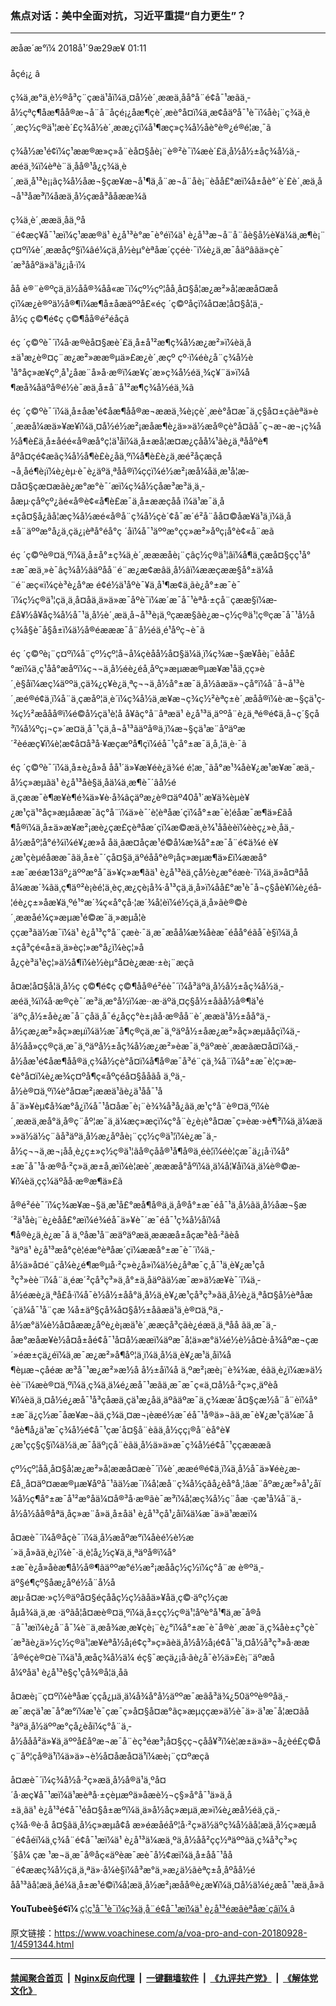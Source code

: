 ### 焦点对话：美中全面对抗，习近平重提“自力更生”？
------------------------

<div class="published">
 <span class="date" title="ä¸­å½æ¶é´">
  <time datetime="2018-09-29T01:11:00+08:00">
   æåæ´æ°ï¼ 2018å¹´9æ29æ¥ 01:11
  </time>
 </span>
</div>
<br/>
<div class="wsw">
 <span class="dateline">
  åçé¡¿ â
 </span>
 <p>
  ç¾ä¸­æ°ä¸è½®å³ç¨çæä¹åï¼ä¸¤å½è´¸ææä¸åå°å¨é¢å¯¹æãä¸­å½çªç¶åæ¶åå®æ¬å¨å¨åçé¡¿åæ¶çè´¸æè°å¤ï¼ä¸­æ­¢åäºå¯¹è¯ï¼åè¡¨ç¾ä¸­è´¸æç½ç®ä¹¦æè´£ç¾å½è´¸ææ¿ç­ï¼å¹¶æç»ç¾å½åè°è®¿é®é¦æ¸¯ã
 </p>
 <p>
  ç¾å½æ¹é¢ï¼ç¹ææ®æ»ç»å¨èå¤§åè¡¨è®²è¯ï¼æè´£ä¸­å½å½±åç¾å½ä¸­æéä¸¾ï¼èªè¨ä¸åå®¹å¿ç¾ä¸­è´¸æä¸å¹³è¡¡ãç¾å½åæ¬§çæ¥æ¬å¹¶ä¸å¨æ¬å¨åè¡¨èåå£°æï¼å±åè°´è´£è´¸æä¸å¬å¹³åæ³ï¼åæä¸­å½çæå³ååææ¾ã
 </p>
 <p>
  ç¾ä¸­è´¸ææä¸åä¸ºå¨é¢æç¥å¯¹æï¼ç¹ææ®ä¹ è¿å¹³è°æ¯è°éï¼ä¹ è¿å¹³æ¬å¨å¨åè§å½è¥ä¼ä¸æ¶è¡¨ç¤ºï¼è´¸ææåçº§ï¼âé¼çä¸­å½èµ°èªåæ´ççéè·¯ï¼è¿ä¸æ¯åäºâãä»çè¯´æ³ååºä»ä¹ä¿¡å·ï¼
 </p>
 <div class="wsw__embed">
 </div>
 <p>
  åå è®¨è®ºçä¸ä½åå®¾åå«æ¯ï¼çº½çº¦åå¸å¤§å­¦æ¿æ²»å­¦ææå¤æåçï¼æ¿è®ºä½å®¶ï¼æ¶å±åæäººå£«éç ´ç©ºåçï¼å¤æ¦å¤§å­¦ä¸­å½ç ç©¶é¢ç ç©¶åå®é²éåçã
 </p>
 <p>
  éç ´ç©ºè¯´ï¼å·æ®èå¤§æè´£ä¸­å±å¹²æ¶ç¾å½æ¿æ²»ï¼èä¸­å±ä¹æ¿è®¤ç¨æ¿æ²»ææ®µä»£æ¿è´¸æçº çº·ï¼éè¿å¨ç¾å½è¹å°åç»æ¥çº¸å¹¿åæ¨å»å·æ®ï¼æ¥ç´æ»ç¾å½éä¸¾ç¥¨ä»ï¼å¶æå¾åäºå®é½è¯æä¸­å±å¨å¹²æ¶ç¾å½éä¸¾ã
 </p>
 <p>
  éç ´ç©ºè¯´ï¼ä¸­å±åæ¹é¢åæ¶åå®æ¬ææä¸¾è¡çè´¸æè°å¤æ¯ä¸ç§å¤±ç­ãèªä»è´¸ææå¼æä»¥æ¥ï¼ä¸¤å½é½æ²¡æåæ¶è¿ä»»ä½æå®çè°å¤ãå¯ç¬æ¬æ¬¡ç¾å½å¶è£ä¸­å±åéé«å®æå°ç¦ä¹åï¼ä¸­å±æå¦æ­¤æ¿çåå¼¹ãè¿ä¸ªååºè¶åºå¤çé¢æãç¾å½å¶è£è¿åä¸ºï¼å¶è£è¿ä¸æé²åçæçå¬å¸åé¶è¡ï¼è¿èµ·è¯è¿äºä¸ªåå®ï¼ç­ç­ï¼é½æ²¡æå¼åä¸­æ¹å¦æ­¤å¤§çæ¤æãè¿æ°æ°è¯´æï¼ç¾å½çåæ³æ³ä¸­ä¸­åæµ·çåºçº¿ãé«å®è¢«å¶è£æ¯ä¸­å±ææçåå ï¼ä¹æ¯ä¸­å±çå¤§å¿ãå¦æç¾å½æé«å®å¨ç¾å½çè´¢å¯æ´é²å¨åå¤©åæ¥ä¹ä¸ï¼ä¸­å±å¨äººæ°å¿ä¸­çä¿¡èªå°é­å°ç ´åï¼å¯¹äººæ°çç»æ²»åºç¡å°è¢«å¨æã
 </p>
 <p>
  éç ´ç©ºè®¤ä¸ºï¼ä¸­å±å°±ç¾ä¸­è´¸æææåè¡¨çâç½ç®ä¹¦âï¼å¶ä¸­çæå¤§çç¹å°±æ¯æä¸»è¯­âç¾å½âäºå­å¨é¨æ¿æ¢æâä¸­å½âï¼ææçææ§å°±ä¼å¨é¨æç«ï¼çè³è¿å°æ é¢é½ä¹åºè¯¥ä¸å¹¶æ¢ä¸ãè¿å°±æ¯è¯´ï¼ç½ç®ä¹¦çä¸ä¸å¤å­ä¸ä»ä»æ¯åºè¯ï¼æ´æ¯å¯¹èªå·±çå¨çææ§ï¼æ­£å¥½å¥åç¾å½å¯¹ä¸­å½è´¸æä¸å¬å¹³è¡ä¸ºçææ§ãè¿æ¬ç½ç®ä¹¦ç®çæ¯å¯¹å½åç¾å§è¯å§å±ï¼ä½å®éæææ¯å¨å½éä¸é¹åºç¬è¯ã
 </p>
 <p>
  éç ´ç©ºè¡¨ç¤ºï¼å¨çº½çº¦å¬å¼çèåå½å¤§ä¼ä¸ï¼ç¾æ¬§æ¥åè¡¨èåå£°æï¼ä¸ç¹åå°æåºï¼ç¬¬ä¸å½éè¿éå¸åºç»æµææ®µæ¥æ¹åä¸çç»è´¸è§åï¼æç¼äººä¸çä¾¿ç¥è¿ä¸ªç¬¬ä¸å½å°±æ¯ä¸­å½ãæä»¬çå°ï¼å¨å¬å¹³è´¸æé®é¢ä¸ï¼å¨ä¸çæåº¦ä¸è´ï¼ç¾å½ä¸æ¥æ¬ç­¾ç½²èªç±è´¸æåå®ï¼è·æ¬§çä¹ç­¾ç½²æååå®ï¼é©å½ç­ä¹è¦å å¥ãç°å¨åªæä¹ è¿å¹³ä¸äººå¨è¿ä¸ªé®é¢ä¸å¬ç´§çå³ï¼å¼ºç¡¬ç»´æ¤ä¸å¯¹ç­ä¸å¬å¹³ãäºå®ä¸ï¼æ¬§çä¹æ¨åºäºæ´²èéæç¥ï¼è¦æ¢å¤å³å·¥æçæºå¶ç­ï¼éå¯¹çå°±æ¯ä¸å¸¦ä¸è·¯ã
 </p>
 <p>
  éç ´ç©ºè¯´ï¼ä¸­å±è¿å»å åå¹´ä»¥æ¥éè¿ä¾é é¦æ¸¯ãå°æ¹¾åè¥¿æ¹æ¥æ¯æä¸­å½ç»æµãä¹ è¿å¹³åè§ä¸åä¼ä¸æ¶è¯´âå½éä¸çææ¯è¶æ¥è¶é¾ä»¥è·å¾âç­äºæ¿è®¤äº40å¹´æ¥ä¾èµè¥¿æ¹çä¹°åç»æµåææ¯ãç°å¨ï¼ä»è¯´è¦èªåæ´çï¼å°±æ¯è¦éåæ¯æ¶ä»£ãå¶å®ï¼ä¸­å±ä»æ¥æ²¡æè¿çæ­£çèªåæ´çï¼æ©æä¸è¾¹ååèèï¼èèç¿»è¸åä¸­å½æåº¦å°é¾ï¼é¥¿æ­»å åä¸ãæ­¤åçæ¹é©å¼æ¾å°±æ¯å¨é¢ä¾é è¥¿æ¹çèµéåææ¯ãä¸­å±è¯´çå¤§ä¸äºéåå°è®¡åç»æµæ¶ä»£ï¼ææå°±æ¯æéæ13äº¿äººæ°å¯ä»¥ç»æ¶ãä¹ è¿å¹³èä¸­çå½è¿æ°éæè·¯ï¼ä¸ä»å¤ªå­åå¼ææ´¾ãä¸ç¶äº²è¡èé¦ä¸èç¸æ¿çè¡å¾·å¹³çä¸ä¸å»ï¼åå£°æ¹è¯å¬ç§åè¥ï¼è¿éå­¦éè¿ç±»åæ¥ä¸ºé¹°æ´¾ç«å°çå·¦æ´¾å­¦èï¼é½çä¸ä¸å»ãè®©è´¸ææåé¼ç»æµæ¹é©æ¯ä¸»æµå­¦èççæ³ãä½æ¯ï¼ä¹ è¿å¹³ç°å¨çæè·¯ä¸æ¯æåå¼æ¾åèæ¯éåå°é­ãå¯è§ï¼ä¸­å±çå³ç­é«å±ä¸ä»èç¦»æ°å¿ï¼èç¦»åå¿çè³ä¹èç¦»ä½å¶ï¼è½èµ°å¤è¿ææ·±è¡¨æçã
 </p>
 <p>
  å¤æ¦å¤§å­¦ä¸­å½ç ç©¶é¢ç ç©¶åå®é²éè¯´ï¼å³äºä¸­å½å½±åç¾å½ä¸­æéä¸¾ï¼å·æ®çè¯´æ³ä¸æ°å½ï¼æ··æ·äºä¸¤ç§å½±åãå½å®¶ä¹é´äºç¸å½±åè¿æ¯å¨çåä¸å¯é¿åçç°è±¡ãå·æ®åå¨è´¸ææä¹å½±åå°ä¸­å½çæ¿æ²»åç»æµï¼ä½æ¯å¶ç®çä¸æ¯ä¸ºäºå½±åæ¿æ²»åç»æµãåçï¼ä¸­å½åå»çç®çä¸æ¯ä¸ºäºå½±åç¾å½æ¿æ²»èæ¯ä¸ºäºæè´¸ææãæ­¤å¤ï¼ä¸­å½åæ¹é¢åæ¶åå®ä¸ç¾å½çè°å¤ï¼å¶å®æ¯å³é¨çä¸¾å¨ï¼å°±æ¯è¦ç»æ­¢è°å¤ï¼è¿æ¾ç¤ºå¶ç«åºçéå¤§ååãå ä¸ºä¸­å½è®¤ä¸ºï¼è°å¤æ²¡ææä¹ãè¿ä¹åå¯¹åå¯ä»¥èµ¢å¾æ°å¿ï¼å¯¹å¤åæ¯è¡¨è¾¾å³å¿ãä¸­æ¹ç°å¨è®¤ä¸ºï¼è´¸ææä¸æå°ä¸å®ç¨åº¦æ¯ä¸ä¼æç»æçï¼ç°å¨è¿è¡è°å¤æ¯ç»èæ·»è¶³ï¼ä¸ä¼æä»»ä½ä½ç¨ãå³äºä¸­å½æ¿åºåè¡¨çç½ç®ä¹¦ï¼è¿æ¯ä¸­å½ç¬¬ä¸æ¬¡åå¸è¿ç±»ç½ç®ä¹¦ãå®çåå®¹å¶å®ä¸éè¦ï¼éè¦çæ¯ä¿¡å·ï¼å°±æ¯å¯¹å·æ®å·²ç»ä¸æ±å¸æï¼è¦æè´¸æææå°åºï¼ä¸ä¼å¦¥åï¼ä¸ä¼è®©æ­¥ï¼èä¸çç¼äºåå·æ®æ¶ä»£ã
 </p>
 <p>
  å®é²éè¯´ï¼ç¾æ¥æ¬§ä¸æ¹å£°æå¶å®ä¸ä¸å®å°±æ¯éå¯¹ä¸­å½ãä¸­å½åæ¬§æ´²ä¹åè¡¨è¿èåå£°æï¼é¾éå¯ä»¥è¯´æ¯éå¯¹ç¾å½åï¼å¶å®è¿ä¸è¿æ¯å ä¸ºåæ¹å¨æäºäºæä¸æææå±åçæ³èå·²ãèå³äºä¹ è¿å¹³æå°çè¦éæ°èªåæ´çï¼ææå°±æ¯è¯´ï¼ä¸­å½ä»å¤é¨çå¼è¿é¶æ®µå·²ç»è¿å»ï¼ä½è¿åªæ¯ç¸å¯¹ä¸è¥¿æ¹çå³ç³»èè¨ï¼å¨ä¸éæ´²çå³ç³»ä¸å°±ä¸åäºãä½æ¯æ»ä½æ¥è¯´ï¼ä¸­å½éæè¿ä¸ªå£å·ï¼å¯è½å½±åå°ä¸­å½ä¸è¥¿æ¹çå³ç³»ãä¸­å½è¿ä¸ªå¤§å½èªåæ´çä¼å¯¹å¨çæ ¼å±äº§çå¾å¤§å½±åãæä¹ä¸è®¤ä¸ºä¸­å½æ°ä¼è½å¤åææ¿åºè¿è¡æä¹è´¸ææçå³ç­ãè¿éæä¸ä¸ªåå ãä¸æ¯ä¸­åæ°æåæ¥è½å¤å±åé¢å¯¹å¤å½ææï¼äºæ¯å¦ä»æ°ä¼é½è½å¤è·å¾åºæ¬çæ´»éæ±çä¿éï¼ä¸æ¯æ¿æ²»å¶åº¦ä¸ï¼ä¸­å½ä¸è¥¿æ¹ä¸åï¼å¶èµæ¬çåéæ æ³å¯¹æ¿æ²»æ½å å½±åï¼å ä¸ºæ²¡æè¡¨è¾¾æ¸ éãä¸è¿ï¼æ»ä½èè¨ï¼æè®¤ä¸ºï¼ä¸­ç¾ä¸ä¼é¿æå¯¹æãä¸æ¯æ¯ç«ä¸¤å½å·²ç»ç¸äºèå¥ï¼èä¸ä¸¤å½é¿æå¯¹å³çåæä¸çä¹æ¿åä¸äºãäºæ¯ä¸­ç¾ææ´å¤§çæ½å¨å¨èï¼å°±æ¯ä¿ç½æ¯åæ¥æ¬ãä¸­ç¾ä¸¤æ¬¡èæé½æ¯éå¯¹å®ä»¬ãä¸æ¯è¥¿æ¹çä¼æ¯å°åè¶å¿ä¹æ¯ç¾å½é¢å¯¹çæ´å¤§å¨èãä¸­å½çç¡®å¨èå°è¥¿æ¹çç§ç§ï¼ä½ä¸æ¯å­äº¡çå¨èãä¸­å½ä»ä»æ¯ç¾å½é¢å¯¹çç­æææã
 </p>
 <p>
  çº½çº¦åå¸å¤§å­¦æ¿æ²»å­¦ææå¤æè¯´ï¼è´¸ææé®é¢ä¸ï¼ä¸­å½å¯ä»¥éè¿æ­£å¸¸å¤äº¤ææ®µæ¥åºå¯¹ãä½æ¯ï¼å¦æå¨ç¾å½çâå¿èå°å¸¦âæ¨åºæ¿æ²»å¹¿åï¼å½ç¶å°±æ¯å¹²æ°åä¼¤å®³å·æ®ãè¯æ³ï¼å¦æç¾å½ç¨åæ ·çæ¹å¼å¨ä¸­å½å½åå®åªä¸åç»æ¨å»ä¸­å±åä¹ è¿å¹³çå¹¿åï¼ä¼æ¯ä»ä¹ææï¼
 </p>
 <p>
  å¤æè¯´ï¼å®åçè¯´ï¼ä¸­å½æåºæ°ï¼åèé½è½æ´»ä¸å»ãä¸è¿ï¼è¯·ä¸è¦å¿½ç¥ä¸ä¸ªäºå®ï¼å°±æ¯è¿å»åèæ¶å½å®¶ãäººæ°é½æ²¡æååç½ç½ï¼ç°å¨æ è®ºä¸­äº§é¶çº§åæ¿åºé½å¨å½åæµ·å¤æ·»ç½®äºå¤§éçååç½ç½ãåä»¥åä¸ç©·äºç½çæåµå¾ä¸ä¸æ ·äºãå¦å¤æè®¤ä¸ºï¼ä¸­å±çç½ç®ä¹¦åºè°å¹¶ä¸æ¯å®å¨å¯¹æï¼è¿å¨å¯¼è¨ä¸­æå¾æ¸æ¥çè¡¨è¿°ï¼å°±æ¯è¯å®è´¸ææ¯ä¸­ç¾åè±ç³çè¯´æ³ãè¿ä»½ç½ç®ä¹¦æ¥èªå½å¡é¢ç³»ç»ãèä¸­å½å½å¡é¢å¯¹ä¸¤å½å³ç³»å·ææ´å®éçè®¤è¯ï¼ä¹å¸æåç¾å½ä¼ éç§¯æçä¿¡å·ãè¿å¯è½ä»£è¡¨äºæåå¼ºåä¹ è¿å¹³è§ç¹çå¾®å¦ä¸åã
 </p>
 <p>
  å¤æè¡¨ç¤ºï¼èªåæ´ççå¿µä¸ä¼å¾å°å½äººæ¯æãå³ä¾¿50äººè®ºåä¸­æ¯æçä¹æ¯å°æ°ï¼æ¹è¯çæ¯ç»å¤§å¤æ°ãç»æµççæ»ä½è¯ä»·ä¹æ¯å¦æ­¤ãå³äºä¸­å½äººæ°çå¿èåï¼ç°å¨ä¸­å½ååå²ä»¥ä¸äººå£åºæ¬æ¯å¨èç³éæ³¡å¤§çç¬çå­å¥³ï¼è¦æ±ä»ä»¬å¿èé£ç©åç¨åº¦çå®ä¹ï¼ä»ä»¬è½å¤åæå¤ä¹ï¼æè¡¨ç¤ºæçã
 </p>
 <p>
  å¤æè¯´ï¼ç¾å½å·²ç»æä¸­å½å®ä¹ä¸ºå¤´å·æç¥å¯¹æï¼ä¹æèªå·±çèµæºä»åæè½¬ç§»å°å¯¹ä»ä¸­å±ä¸ãä¹ è¿å¹³é¢å¯¹éå¤§å±æºï¼ä¸ä»å½åç»æµä¸æ»ï¼è¿æå½éä¸çä¸­ç¾å·®è·å å¤§ãä¸­å½ç»æµå¢å æ»éæåéåº¦å·²ç»ä½äºç¾å½ãå¦æä¸­å½ç»æµå¨é¢åéï¼ä¸­ç¾å¨é¢å¯¹æï¼ä¹ è¿å¹³ä¼æä¸ºä¸­å½åå²çç½ªäººãä¸­ç¾å³ç³»ç´§å¼ çæ ¹æ¬ä¸æ¯å®åç«äºèæ¯æè¯å½¢æï¼ä¸­å±åå¯¹åå¨é¢ææç¾å½çä¸ä¸ªä»·å¼è§ï¼å³æ°ä¸»æ¿ä½ãèªç±å¸åºåå½éåå¹³ãå¦æä¸åé¼ä¸­å±æ¹é©ï¼å¦æä¸­å½æ²¡æåå®è¿æ­¥ï¼ä¸¤å½ä¼é¿æå¯¹æä¸å»ã
 </p>
 <p>
  <strong>
   YouTubeè§é¢ï¼
  </strong>
  <a class="wsw__a" href="https://www.youtube.com/watch?v=kVuznefGFwU" target="_blank">
   ç¦ç¹å¯¹è¯ï¼ç¾ä¸­å¨é¢å¯¹æï¼ä¹ è¿å¹³éæâèªåæ´çâï¼
  </a>
  â
 </p>
 <div class="clear">
 </div>
 <div class="mediaReplacer externalMedia">
  <div class="c-sticky-container">
   <div class="c-sticky-element" data-sp_api="youtube">
    <span class="c-sticky-element__close-el c-sticky-element__swipe-el ta-c" title="å³é­">
     <span class="ico ico-close m-0">
     </span>
    </span>
    <div class="external-content-placeholder">
    </div>
    <script>
    </script>
   </div>
  </div>
 </div>
 <p>
 </p>
</div>

原文链接：https://www.voachinese.com/a/voa-pro-and-con-20180928-1/4591344.html


------------------------
#### [禁闻聚合首页](https://github.com/gfw-breaker/banned-news/blob/master/README.md) &nbsp;|&nbsp; [Nginx反向代理](https://github.com/gfw-breaker/open-proxy/blob/master/README.md) &nbsp;|&nbsp;  [一键翻墙软件](https://github.com/gfw-breaker/nogfw/blob/master/README.md) &nbsp;|&nbsp; [《九评共产党》](https://github.com/gfw-breaker/9ping.md/blob/master/README.md#九评之一评共产党是什么) &nbsp;|&nbsp; [《解体党文化》](https://github.com/gfw-breaker/jtdwh.md/blob/master/README.md#绪论)